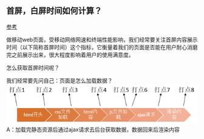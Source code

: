 ## 首屏，白屏时间如何计算？
[参考](http://www.cnblogs.com/littlelittlecat/p/6810294.html)

做移动web页面，受移动网络网速和终端性能影响，我们经常要关注首屏内容展示时间（以下简称首屏时间）这个指标，它衡量着我们的页面是否能在用户耐心消磨完之前展示出来，很大程度影响着用户的使用满意度。

怎么获取首屏时间呢？

我们经常要先问自己：页面是怎么加载数据？
![](image/4-2-1.jpg)
A：加载完静态资源后通过ajax请求去后台获取数据，数据回来后渲染内容